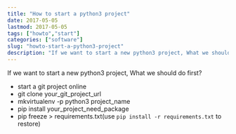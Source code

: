 ```yaml
---
title: "How to start a python3 project"
date: 2017-05-05
lastmod: 2017-05-05
tags: ["howto","start"]
categories: ["software"]
slug: "howto-start-a-python3-project"
description: "If we want to start a new python3 project, What we should do first?"
---
```




If we want to start a new python3 project, What we should do first?

-   start a git project online
-   git clone your\_git\_project\_url
-   mkvirtualenv -p python3 project\_name
-   pip install your\_project\_need\_package
-   pip freeze &gt; requirements.txt(use
    `pip install -r requirements.txt` to restore)

